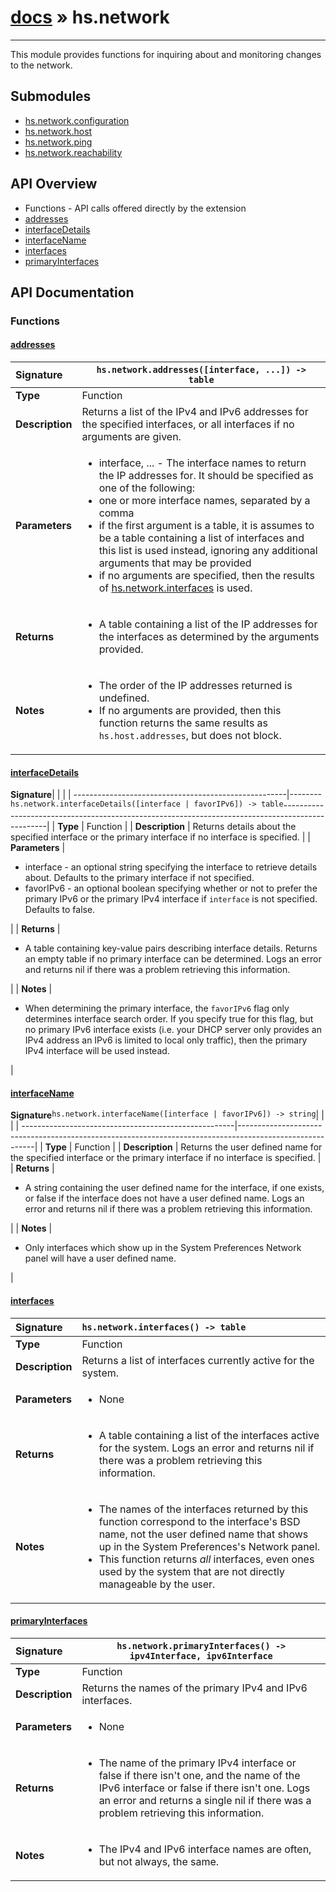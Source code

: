 # [docs](index.md) » hs.network
---

This module provides functions for inquiring about and monitoring changes to the network.

## Submodules
 * [hs.network.configuration](hs.network.configuration.md)
 * [hs.network.host](hs.network.host.md)
 * [hs.network.ping](hs.network.ping.md)
 * [hs.network.reachability](hs.network.reachability.md)

## API Overview
* Functions - API calls offered directly by the extension
 * [addresses](#addresses)
 * [interfaceDetails](#interfacedetails)
 * [interfaceName](#interfacename)
 * [interfaces](#interfaces)
 * [primaryInterfaces](#primaryinterfaces)

## API Documentation

### Functions

#### [addresses](#addresses)
| <span style="float: left;">**Signature**</span> | <span style="float: left;">`hs.network.addresses([interface, ...]) -> table` </span>                                                          |
| -----------------------------------------------------|---------------------------------------------------------------------------------------------------------|
| **Type**                                             | Function                                                                                         |
| **Description**                                      | Returns a list of the IPv4 and IPv6 addresses for the specified interfaces, or all interfaces if no arguments are given.                                                                                         |
| **Parameters**                                       | <ul><li>interface, ... - The interface names to return the IP addresses for. It should be specified as one of the following:</li><li>  one or more interface names, separated by a comma</li><li>  if the first argument is a table, it is assumes to be a table containing a list of interfaces and this list is used instead, ignoring any additional arguments that may be provided</li><li>  if no arguments are specified, then the results of [hs.network.interfaces](#interfaces) is used.</li></ul> |
| **Returns**                                          | <ul><li>A table containing a list of the IP addresses for the interfaces as determined by the arguments provided.</li></ul>          |
| **Notes**                                            | <ul><li>The order of the IP addresses returned is undefined.</li><li>If no arguments are provided, then this function returns the same results as `hs.host.addresses`, but does not block.</li></ul>                |

#### [interfaceDetails](#interfacedetails)
| <span style="float: left;">**Signature**</span> | <span style="float: left;">`hs.network.interfaceDetails([interface | favorIPv6]) -> table` </span>                                                          |
| -----------------------------------------------------|---------------------------------------------------------------------------------------------------------|
| **Type**                                             | Function                                                                                         |
| **Description**                                      | Returns details about the specified interface or the primary interface if no interface is specified.                                                                                         |
| **Parameters**                                       | <ul><li>interface - an optional string specifying the interface to retrieve details about.  Defaults to the primary interface if not specified.</li><li>favorIPv6 - an optional boolean specifying whether or not to prefer the primary IPv6 or the primary IPv4 interface if `interface` is not specified.  Defaults to false.</li></ul> |
| **Returns**                                          | <ul><li>A table containing key-value pairs describing interface details.  Returns an empty table if no primary interface can be determined. Logs an error and returns nil if there was a problem retrieving this information.</li></ul>          |
| **Notes**                                            | <ul><li>When determining the primary interface, the `favorIPv6` flag only determines interface search order.  If you specify true for this flag, but no primary IPv6 interface exists (i.e. your DHCP server only provides an IPv4 address an IPv6 is limited to local only traffic), then the primary IPv4 interface will be used instead.</li></ul>                |

#### [interfaceName](#interfacename)
| <span style="float: left;">**Signature**</span> | <span style="float: left;">`hs.network.interfaceName([interface | favorIPv6]) -> string` </span>                                                          |
| -----------------------------------------------------|---------------------------------------------------------------------------------------------------------|
| **Type**                                             | Function                                                                                         |
| **Description**                                      | Returns the user defined name for the specified interface or the primary interface if no interface is specified.                                                                                         |
| **Returns**                                          | <ul><li>A string containing the user defined name for the interface, if one exists, or false if the interface does not have a user defined name. Logs an error and returns nil if there was a problem retrieving this information.</li></ul>          |
| **Notes**                                            | <ul><li>Only interfaces which show up in the System Preferences Network panel will have a user defined name.</li></ul>                |

#### [interfaces](#interfaces)
| <span style="float: left;">**Signature**</span> | <span style="float: left;">`hs.network.interfaces() -> table` </span>                                                          |
| -----------------------------------------------------|---------------------------------------------------------------------------------------------------------|
| **Type**                                             | Function                                                                                         |
| **Description**                                      | Returns a list of interfaces currently active for the system.                                                                                         |
| **Parameters**                                       | <ul><li>None</li></ul> |
| **Returns**                                          | <ul><li>A table containing a list of the interfaces active for the system.  Logs an error and returns nil if there was a problem retrieving this information.</li></ul>          |
| **Notes**                                            | <ul><li>The names of the interfaces returned by this function correspond to the interface's BSD name, not the user defined name that shows up in the System Preferences's Network panel.</li><li>This function returns *all* interfaces, even ones used by the system that are not directly manageable by the user.</li></ul>                |

#### [primaryInterfaces](#primaryinterfaces)
| <span style="float: left;">**Signature**</span> | <span style="float: left;">`hs.network.primaryInterfaces() -> ipv4Interface, ipv6Interface` </span>                                                          |
| -----------------------------------------------------|---------------------------------------------------------------------------------------------------------|
| **Type**                                             | Function                                                                                         |
| **Description**                                      | Returns the names of the primary IPv4 and IPv6 interfaces.                                                                                         |
| **Parameters**                                       | <ul><li>None</li></ul> |
| **Returns**                                          | <ul><li>The name of the primary IPv4 interface or false if there isn't one, and the name of the IPv6 interface or false if there isn't one. Logs an error and returns a single nil if there was a problem retrieving this information.</li></ul>          |
| **Notes**                                            | <ul><li>The IPv4 and IPv6 interface names are often, but not always, the same.</li></ul>                |

